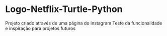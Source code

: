 # Logo-Netflix-Turtle-Python
Projeto criado através de uma página do instagram
Teste da funcionalidade e inspiração para projetos futuros
